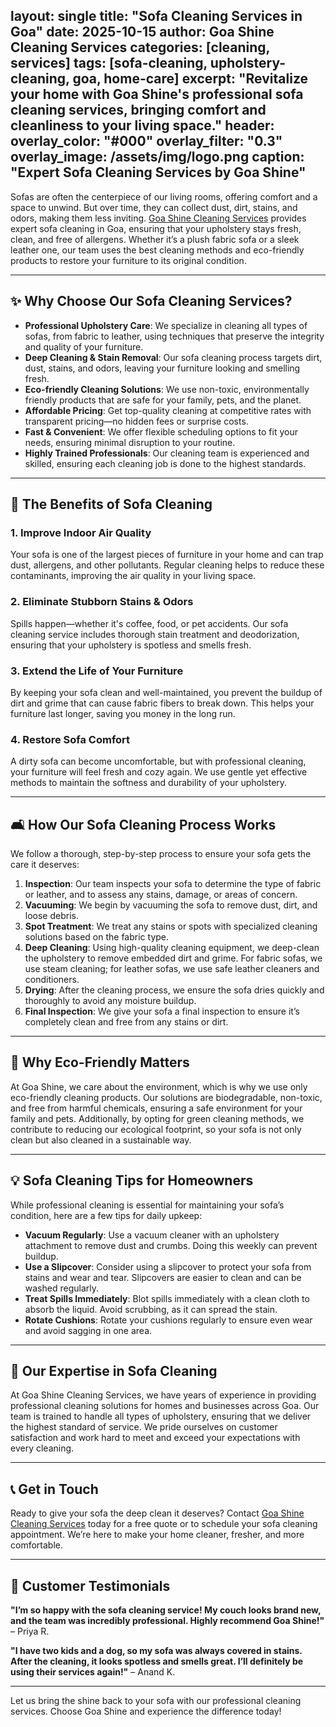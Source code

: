 layout: single
title: "Sofa Cleaning Services in Goa"
date: 2025-10-15
author: Goa Shine Cleaning Services
categories: [cleaning, services]
tags: [sofa-cleaning, upholstery-cleaning, goa, home-care]
excerpt: "Revitalize your home with Goa Shine's professional sofa cleaning services, bringing comfort and cleanliness to your living space."
header:
  overlay_color: "#000"
  overlay_filter: "0.3"
  overlay_image: /assets/img/logo.png
  caption: "Expert Sofa Cleaning Services by Goa Shine"
---

Sofas are often the centerpiece of our living rooms, offering comfort and a space to unwind. But over time, they can collect dust, dirt, stains, and odors, making them less inviting. [Goa Shine Cleaning Services](https://www.goashinecs.com/sofa-cleaning-services-goa.html) provides expert sofa cleaning in Goa, ensuring that your upholstery stays fresh, clean, and free of allergens. Whether it’s a plush fabric sofa or a sleek leather one, our team uses the best cleaning methods and eco-friendly products to restore your furniture to its original condition.

---

## ✨ Why Choose Our Sofa Cleaning Services?

- **Professional Upholstery Care**: We specialize in cleaning all types of sofas, from fabric to leather, using techniques that preserve the integrity and quality of your furniture.
- **Deep Cleaning & Stain Removal**: Our sofa cleaning process targets dirt, dust, stains, and odors, leaving your furniture looking and smelling fresh.
- **Eco-friendly Cleaning Solutions**: We use non-toxic, environmentally friendly products that are safe for your family, pets, and the planet.
- **Affordable Pricing**: Get top-quality cleaning at competitive rates with transparent pricing—no hidden fees or surprise costs.
- **Fast & Convenient**: We offer flexible scheduling options to fit your needs, ensuring minimal disruption to your routine.
- **Highly Trained Professionals**: Our cleaning team is experienced and skilled, ensuring each cleaning job is done to the highest standards.

---

## 🧼 The Benefits of Sofa Cleaning

### 1. **Improve Indoor Air Quality**
Your sofa is one of the largest pieces of furniture in your home and can trap dust, allergens, and other pollutants. Regular cleaning helps to reduce these contaminants, improving the air quality in your living space.

### 2. **Eliminate Stubborn Stains & Odors**
Spills happen—whether it's coffee, food, or pet accidents. Our sofa cleaning service includes thorough stain treatment and deodorization, ensuring that your upholstery is spotless and smells fresh.

### 3. **Extend the Life of Your Furniture**
By keeping your sofa clean and well-maintained, you prevent the buildup of dirt and grime that can cause fabric fibers to break down. This helps your furniture last longer, saving you money in the long run.

### 4. **Restore Sofa Comfort**
A dirty sofa can become uncomfortable, but with professional cleaning, your furniture will feel fresh and cozy again. We use gentle yet effective methods to maintain the softness and durability of your upholstery.

---

## 🛋️ How Our Sofa Cleaning Process Works

We follow a thorough, step-by-step process to ensure your sofa gets the care it deserves:

1. **Inspection**: Our team inspects your sofa to determine the type of fabric or leather, and to assess any stains, damage, or areas of concern.
2. **Vacuuming**: We begin by vacuuming the sofa to remove dust, dirt, and loose debris.
3. **Spot Treatment**: We treat any stains or spots with specialized cleaning solutions based on the fabric type.
4. **Deep Cleaning**: Using high-quality cleaning equipment, we deep-clean the upholstery to remove embedded dirt and grime. For fabric sofas, we use steam cleaning; for leather sofas, we use safe leather cleaners and conditioners.
5. **Drying**: After the cleaning process, we ensure the sofa dries quickly and thoroughly to avoid any moisture buildup.
6. **Final Inspection**: We give your sofa a final inspection to ensure it’s completely clean and free from any stains or dirt.

---

## 🌿 Why Eco-Friendly Matters

At Goa Shine, we care about the environment, which is why we use only eco-friendly cleaning products. Our solutions are biodegradable, non-toxic, and free from harmful chemicals, ensuring a safe environment for your family and pets. Additionally, by opting for green cleaning methods, we contribute to reducing our ecological footprint, so your sofa is not only clean but also cleaned in a sustainable way.

---

## 💡 Sofa Cleaning Tips for Homeowners

While professional cleaning is essential for maintaining your sofa’s condition, here are a few tips for daily upkeep:

- **Vacuum Regularly**: Use a vacuum cleaner with an upholstery attachment to remove dust and crumbs. Doing this weekly can prevent buildup.
- **Use a Slipcover**: Consider using a slipcover to protect your sofa from stains and wear and tear. Slipcovers are easier to clean and can be washed regularly.
- **Treat Spills Immediately**: Blot spills immediately with a clean cloth to absorb the liquid. Avoid scrubbing, as it can spread the stain.
- **Rotate Cushions**: Rotate your cushions regularly to ensure even wear and avoid sagging in one area.

---

## 🧽 Our Expertise in Sofa Cleaning

At Goa Shine Cleaning Services, we have years of experience in providing professional cleaning solutions for homes and businesses across Goa. Our team is trained to handle all types of upholstery, ensuring that we deliver the highest standard of service. We pride ourselves on customer satisfaction and work hard to meet and exceed your expectations with every cleaning.

---

## 📞 Get in Touch

Ready to give your sofa the deep clean it deserves? Contact [Goa Shine Cleaning Services](https://www.goashinecs.com/sofa-cleaning-services-goa.html) today for a free quote or to schedule your sofa cleaning appointment. We’re here to make your home cleaner, fresher, and more comfortable.

---

## 💬 Customer Testimonials

**"I’m so happy with the sofa cleaning service! My couch looks brand new, and the team was incredibly professional. Highly recommend Goa Shine!"** – Priya R.

**"I have two kids and a dog, so my sofa was always covered in stains. After the cleaning, it looks spotless and smells great. I’ll definitely be using their services again!"** – Anand K.

---

Let us bring the shine back to your sofa with our professional cleaning services. Choose Goa Shine and experience the difference today!
